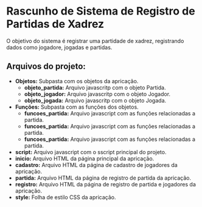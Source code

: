 # Rascunho de Sistema de Registro de Partidas de Xadrez
O objetivo do sistema é registrar uma partidade de xadrez, registrando dados como jogadore, jogadas e partidas.

## Arquivos do projeto:
- **Objetos:** Subpasta com os objetos da apricação.
  - **objeto_partida:** Arquivo javascritp com o objeto Partida.
  - **objeto_jogador:** Arquivo javascritp com o objeto Jogador.
  - **objeto_jogada:** Arquivo javascritp com o objeto Jogada.
- **Funções:** Subpasta com as funções dos objetos.
  - **funcoes_partida:** Arquivo javascript com as funções relacionadas a partida.
  - **funcoes_partida:** Arquivo javascript com as funções relacionadas a partida.
  - **funcoes_partida:** Arquivo javascript com as funções relacionadas a partida.
- **script:** Arquivo javascript com o sscript principal do projeto.
- **inicio:** Arquivo HTML da página principal da apricação.
- **cadastro:** Arquivo HTML da página de cadastro de jogadores da apricação.
- **partida:** Arquivo HTML da página de registro de partida da apricação.
- **registro:** Arquivo HTML da página de registro de partida e jogadores da apricação.
- **style:** Folha de estilo CSS da apricação.
